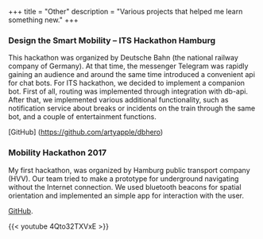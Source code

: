 +++
title = "Other"
description = "Various projects that helped me learn something new."
+++

<h3>Design the Smart Mobility – ITS Hackathon Hamburg</h3>

This hackathon was organized by Deutsche Bahn (the national railway company of Germany). At that time, the messenger Telegram was rapidly gaining an audience and around the same time introduced a convenient api for chat bots. For ITS hackathon, we decided to implement a companion bot. First of all, routing was implemented through integration with db-api. After that, we implemented various additional functionality, such as notification service about breaks or incidents on the train through the same bot, and a couple of entertainment functions.

[GitHub] (https://github.com/artyapple/dbhero)

<h3>Mobility Hackathon 2017</h3>

My first hackathon, was organized by Hamburg public transport company (HVV). Our team tried to make a prototype for underground navigating without the Internet connection. We used bluetooth beacons for spatial orientation and implemented an simple app for interaction with the user.

[GitHub](https://github.com/artyapple/Indoor_navigation).


{{< youtube 4Qto32TXVxE >}}
